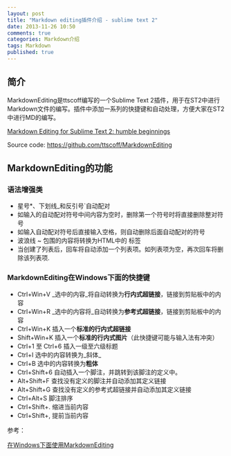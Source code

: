 ```yaml
---
layout: post
title: "Markdown editing插件介绍 - sublime text 2"
date: 2013-11-26 10:50
comments: true
categories: Markdown介绍
tags: Markdown
published: true
---
```


## 简介
MarkdownEditing是ttscoff编写的一个Sublime Text 2插件，用于在ST2中进行Markdown文件的编写。插件中添加一系列的快捷键和自动处理，方便大家在ST2中进行MD的编写。

[Markdown Editing for Sublime Text 2: humble beginnings](http://brettterpstra.com/2012/05/17/markdown-editing-for-sublime-text-2-humble-beginnings/)

Source code: <https://github.com/ttscoff/MarkdownEditing>

## MarkdownEditing的功能

### 语法增强类

+ 星号\*、下划线\_和反引号\`自动配对
+ 如输入的自动配对符号中间内容为空时，删除第一个符号时将直接删除整对符号
+ 如输入自动配对符号后直接输入空格，则自动删除后面自动配对的符号
+ 波浪线 ~ 包围的内容将转换为HTML中的 标签
+ 当创建了列表后，回车将自动添加一个列表项。如列表项为空，再次回车将删除该列表项.

### MarkdownEditing在Windows下面的快捷键

+ Ctrl+Win+V _选中的内容_将自动转换为**行内式超链接**，链接到剪贴板中的内容
+ Ctrl+Win+R _选中的内容将_自动转换为**参考式超链接**，链接到剪贴板中的内容
+ Ctrl+Win+K 插入一个**标准的行内式超链接**
+ Shift+Win+K 插入一个**标准的行内式图片**（此快捷键可能与输入法有冲突）
+ Ctrl+1 至 Ctrl+6 插入一级至六级标题
+ Ctrl+I 选中的内容转换为_斜体_
+ Ctrl+B 选中的内容转换为**粗体**
+ Ctrl+Shift+6 自动插入一个脚注，并跳转到该脚注的定义中。
+ Alt+Shift+F 查找没有定义的脚注并自动添加其定义链接
+ Alt+Shift+G 查找没有定义的参考式超链接并自动添加其定义链接
+ Ctrl+Alt+S 脚注排序
+ Ctrl+Shift+. 缩进当前内容
+ Ctrl+Shift+, 提前当前内容

参考：

[在Windows下面使用MarkdownEditing](http://blog.edi-c.com/post/mod-mdediting-for-win)


